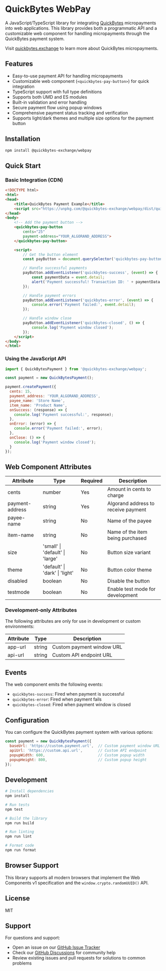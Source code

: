 # QuickBytes WebPay

A JavaScript/TypeScript library for integrating [QuickBytes](https://quickbytes.exchange) micropayments into web applications. This library provides both a programmatic API and a customizable web component for handling micropayments through the QuickBytes payment system.

Visit [quickbytes.exchange](https://quickbytes.exchange) to learn more about QuickBytes micropayments.

## Features

- Easy-to-use payment API for handling micropayments
- Customizable web component (`<quickbytes-pay-button>`) for quick integration
- TypeScript support with full type definitions
- Supports both UMD and ES modules
- Built-in validation and error handling
- Secure payment flow using popup windows
- Comprehensive payment status tracking and verification
- Supports light/dark themes and multiple size options for the payment button

## Installation

```bash
npm install @quickbytes-exchange/webpay
```

## Quick Start

### Basic Integration (CDN)

```html
<!DOCTYPE html>
<html>
<head>
    <title>QuickBytes Payment Example</title>
    <script src="https://unpkg.com/@quickbytes-exchange/webpay/dist/quickbytes-webpay.js"></script>
</head>
<body>
    <!-- Add the payment button -->
    <quickbytes-pay-button 
        cents="25"
        payment-address="YOUR_ALGORAND_ADDRESS">
    </quickbytes-pay-button>

    <script>
        // Get the button element
        const payButton = document.querySelector('quickbytes-pay-button');

        // Handle successful payments
        payButton.addEventListener('quickbytes-success', (event) => {
            const paymentData = event.detail;
            alert('Payment successful! Transaction ID: ' + paymentData.txn_id);
        });

        // Handle payment errors
        payButton.addEventListener('quickbytes-error', (event) => {
            console.error('Payment failed:', event.detail);
        });

        // Handle window close
        payButton.addEventListener('quickbytes-closed', () => {
            console.log('Payment window closed');
        });
    </script>
</body>
</html>
```

### Using the JavaScript API

```javascript
import { QuickBytesPayment } from '@quickbytes-exchange/webpay';

const payment = new QuickBytesPayment();

payment.createPayment({
  cents: 15,
  payment_address: 'YOUR_ALGORAND_ADDRESS',
  payee_name: 'Store Name',
  item_name: 'Product Name',
  onSuccess: (response) => {
    console.log('Payment successful:', response);
  },
  onError: (error) => {
    console.error('Payment failed:', error);
  },
  onClose: () => {
    console.log('Payment window closed');
  }
});
```

## Web Component Attributes

| Attribute | Type | Required | Description |
|-----------|------|----------|-------------|
| cents | number | Yes | Amount in cents to charge |
| payment-address | string | Yes | Algorand address to receive payment |
| payee-name | string | No | Name of the payee |
| item-name | string | No | Name of the item being purchased |
| size | 'small' \| 'default' \| 'large' | No | Button size variant |
| theme | 'default' \| 'dark' \| 'light' | No | Button color theme |
| disabled | boolean | No | Disable the button |
| testmode | boolean | No | Enable test mode for development |

### Development-only Attributes

The following attributes are only for use in development or custom environments:

| Attribute | Type | Description |
|-----------|------|-------------|
| app-url | string | Custom payment window URL |
| api-url | string | Custom API endpoint URL |

## Events

The web component emits the following events:

- `quickbytes-success`: Fired when payment is successful
- `quickbytes-error`: Fired when payment fails
- `quickbytes-closed`: Fired when payment window is closed

## Configuration

You can configure the QuickBytes payment system with various options:

```javascript
const payment = new QuickBytesPayment({
  baseUrl: 'https://custom.payment.url',  // Custom payment window URL
  apiUrl: 'https://custom.api.url',       // Custom API endpoint
  popupWidth: 600,                        // Custom popup width
  popupHeight: 800,                       // Custom popup height
});
```

## Development

```bash
# Install dependencies
npm install

# Run tests
npm test

# Build the library
npm run build

# Run linting
npm run lint

# Format code
npm run format
```

## Browser Support

This library supports all modern browsers that implement the Web Components v1 specification and the `window.crypto.randomUUID()` API.

## License

MIT

## Support

For questions and support:
- Open an issue on our [GitHub Issue Tracker](https://github.com/quickbytes/webpay/issues)
- Check our [GitHub Discussions](https://github.com/quickbytes/webpay/discussions) for community help
- Review existing issues and pull requests for solutions to common problems
